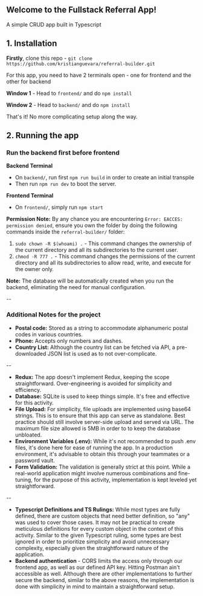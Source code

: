 
## Welcome to the Fullstack Referral App!
A simple CRUD app built in Typescript

## 1. Installation

**Firstly**, clone this repo - `git clone https://github.com/kristianguevara/referral-builder.git`

For this app, you need to have 2 terminals open - one for frontend and the other for backend

**Window 1** - Head to `frontend/` and do `npm install`

**Window 2** - Head to `backend/` and do `npm install`

That's it! No more complicating setup along  the way. 


## 2. Running the app

### Run the backend first before frontend

**Backend Terminal**
- On `backend/`, run first `npm run build` in order to create an initial transpile
- Then run `npm run dev` to boot the server.

**Frontend Terminal**
- On `frontend/`, simply run `npm start`

**Permission Note:** By any chance you are encountering `Error: EACCES: permission denied`, ensure you own the folder by doing the following commands inside the `referral-builder/` folder:
1. `sudo chown -R $(whoami) .` - This command changes the ownership of the current directory and all its subdirectories to the current user.
2. `chmod -R 777 .` - This command changes the permissions of the current directory and all its subdirectories to allow read, write, and execute for the owner only.


**Note:** The database will be automatically created when you run the backend, eliminating the need for manual configuration.

--

### Additional Notes for the project

-  **Postal code:** Stored as a string to accommodate alphanumeric postal codes in various countries.
-  **Phone:** Accepts only numbers and dashes.
-  **Country List:** Although the country list can be fetched via API, a pre-downloaded JSON list is used as to not over-complicate.

--

-  **Redux:** The app doesn't implement Redux, keeping the scope straightforward. Over-engineering is avoided for simplicity and efficiency.
-  **Database:** SQLite is used to keep things simple. It's free and effective for this activity.
-  **File Upload:** For simplicity, file uploads are implemented using base64 strings. This is to ensure that this app can serve as standalone. Best practice should still involve server-side upload and served via URL. The maximum file size allowed is 5MB in order to to keep the database unbloated.
-  **Environment Variables (.env):** While it's not recommended to push .env files, it's done here for ease of running the app. In a production environment, it's advisable to obtain this through your teammates or a password vault.
- **Form Validation:** The validation is generally strict at this point. While a real-world application might involve numerous combinations and fine-tuning, for the purpose of this activity, implementation is kept leveled yet straightforward.


--
- **Typescript Definitions and TS Rulings:** While most types are fully defined, there are custom objects that need better definition, so "any" was used to cover those cases. It may not be practical to create meticulous definitions for every custom object in the context of this activity. Similar to the given Typescript ruling, some types are best ignored in order to prioritize simplicity and avoid unnecessary complexity, especially given the straightforward nature of the application.
- **Backend authentication** - CORS limits the access only through our frontend app, as well as our defined API key. Hitting Postman ain't accessible as well. Although there are other implementations to further secure the backend, similar to the above reasons, the implementation is done with simplicity in mind to maintain a straightforward setup.
